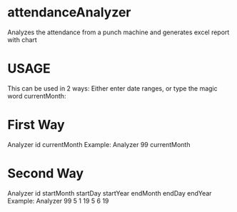 # attendanceAnalyzer
Analyzes the attendance from a punch machine and generates excel report with chart

# USAGE
This can be used in 2 ways: Either enter date ranges, or type the magic word currentMonth:

# First Way
Analyzer id currentMonth
Example: Analyzer 99 currentMonth

# Second Way
Analyzer id startMonth startDay startYear endMonth endDay endYear
Example: Analyzer 99 5 1 19 5 6 19